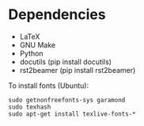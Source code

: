 Dependencies
============

* LaTeX
* GNU Make
* Python
* docutils (pip install docutils)
* rst2beamer (pip install rst2beamer)

To install fonts (Ubuntu):

    sudo getnonfreefonts-sys garamond
    sudo texhash
    sudo apt-get install texlive-fonts-*
